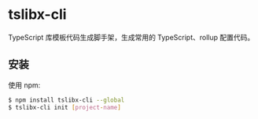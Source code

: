 # tslibx-cli

TypeScript 库模板代码生成脚手架，生成常用的 TypeScript、rollup 配置代码。

## 安装

使用 npm:

```bash
$ npm install tslibx-cli --global
$ tslibx-cli init [project-name]
```
